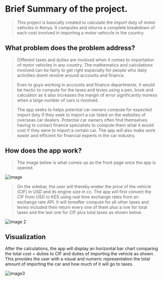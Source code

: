# Brief Summary of the project.
>This project is basically created to calculate the import duty of motor vehicles in Kenya. It computes and returns a complete breakdown of each cost involved in importing a motor vehiccle in the country.

## What problem does the problem address?
>Different taxes and duties are involved when it comes to importation of motor vehicles in any country. The mathematics and calculations involved can be fairly to get right especially for people who daily activities doent revolve around accounts and finance.
>
>Even to guys working in accounts and finance departments, it would be hectic to compute for the taxes and levies using a pen, book and calculator as it also increases the margin of error significantly moreso when a large number of cars is involved.
>
>The app seeks to helps potential car owners compute for expected import duty if they seek to import a car listed on the websites of overseas car dealers. Potential car owners often find themselves having to contact finance specialists to compute them what it would cost if they were to import a certain car. The app will also make work easier and efficient for financial experts in the car industry.

## How does the app work?
>The image below is what comes up as the front page once the app is opened.
>
![image](https://user-images.githubusercontent.com/121600705/214526083-1a3cacdd-cbbd-4c4e-b126-a8a2a996841b.PNG)
>On the sidebar, the user will thereby eneter the price of the vehicle (CIF) in USD and its engine size in cc.
The app will first convert the CIF from USD to KES using real time exchange rates from an exchange rate API.
It will tereafter compute for all other taxes and levies included then return every one of them plus a row for total taxes and the last one for CIF plus total taxes as shown below.
>
![image 2](https://user-images.githubusercontent.com/121600705/214528698-2745919e-4477-4364-821c-ecf1fe2b742d.PNG)
## Visualization
After the calculations, the app will display an horizontal bar chart comparing the total cost + duties to CIF and duties of importing the vehicle as shown. This provides the user with a visual and numeric representation the total amount of importing the car and how much of it will go to taxes.
>
![image3](https://user-images.githubusercontent.com/121600705/214530335-7755b035-4a6a-43ba-816d-a103909aedf1.PNG)

